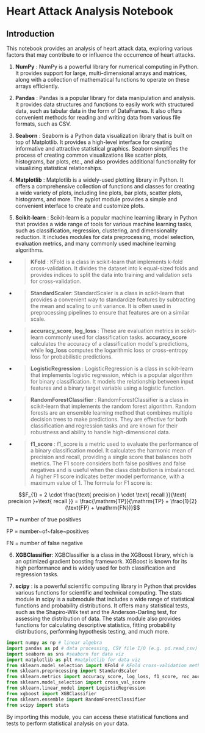 # Heart Attack Analysis Notebook

## Introduction

This notebook provides an analysis of heart attack data, exploring various factors that may contribute to or influence the occurrence of heart attacks. 
1. **NumPy** : NumPy is a powerful library for numerical computing in Python. It provides support for large, multi-dimensional arrays and matrices, along with a collection of mathematical functions to operate on these arrays efficiently.

2. **Pandas** : Pandas is a popular library for data manipulation and analysis. It provides data structures and functions to easily work with structured data, such as tabular data in the form of DataFrames. It also offers convenient methods for reading and writing data from various file formats, such as CSV.

3. **Seaborn** : Seaborn is a Python data visualization library that is built on top of Matplotlib. It provides a high-level interface for creating informative and attractive statistical graphics. Seaborn simplifies the process of creating common visualizations like scatter plots, histograms, bar plots, etc., and also provides additional functionality for visualizing statistical relationships.

4. **Matplotlib** : Matplotlib is a widely-used plotting library in Python. It offers a comprehensive collection of functions and classes for creating a wide variety of plots, including line plots, bar plots, scatter plots, histograms, and more. The pyplot module provides a simple and convenient interface to create and customize plots.

5. **Scikit-learn** : Scikit-learn is a popular machine learning library in Python that provides a wide range of tools for various machine learning tasks, such as classification, regression, clustering, and dimensionality reduction. It includes modules for data preprocessing, model selection, evaluation metrics, and many commonly used machine learning algorithms.

- > **KFold** : KFold is a class in scikit-learn that implements k-fold cross-validation. It divides the dataset into k equal-sized folds and provides indices to split the data into training and validation sets for cross-validation.

- > **StandardScaler**: StandardScaler is a class in scikit-learn that provides a convenient way to standardize features by subtracting the mean and scaling to unit variance. It is often used in preprocessing pipelines to ensure that features are on a similar scale.

- > **accuracy_score**, **log_loss** : These are evaluation metrics in scikit-learn commonly used for classification tasks. **accuracy_score** calculates the accuracy of a classification model's predictions, while **log_loss** computes the logarithmic loss or cross-entropy loss for probabilistic predictions.

- > **LogisticRegression** : LogisticRegression is a class in scikit-learn that implements logistic regression, which is a popular algorithm for binary classification. It models the relationship between input features and a binary target variable using a logistic function.

- > **RandomForestClassifier** : RandomForestClassifier is a class in scikit-learn that implements the random forest algorithm. Random forests are an ensemble learning method that combines multiple decision trees to make predictions. They are effective for both classification and regression tasks and are known for their robustness and ability to handle high-dimensional data.

- > **f1_score** : f1_score is a metric used to evaluate the performance of a binary classification model. It calculates the harmonic mean of precision and recall, providing a single score that balances both metrics. The F1 score considers both false positives and false negatives and is useful when the class distribution is imbalanced. A higher F1 score indicates better model performance, with a maximum value of 1. The formula for F1 score is:

$$F_{1} = 2 \cdot \frac{\text{ precision } \cdot \text{ recall }}{\text{ precision }+\text{ recall }} = \frac{\mathrm{TP}}{\mathrm{TP} + \frac{1}{2}(\text{FP} + \mathrm{FN})}$$

TP = number of true positives

FP = number~of~false~positives

FN = number of false negative

6. **XGBClassifier**: XGBClassifier is a class in the XGBoost library, which is an optimized gradient boosting framework. XGBoost is known for its high performance and is widely used for both classification and regression tasks.

7. **scipy** : is a powerful scientific computing library in Python that provides various functions for scientific and technical computing.
The stats module in scipy is a submodule that includes a wide range of statistical functions and probability distributions.
It offers many statistical tests, such as the Shapiro-Wilk test and the Anderson-Darling test, for assessing the distribution of data.
The stats module also provides functions for calculating descriptive statistics, fitting probability distributions, performing hypothesis testing, and much more.


```python
import numpy as np # linear algebra
import pandas as pd # data processing, CSV file I/O (e.g. pd.read_csv)
import seaborn as sns #seaborn for data viz
import matplotlib as plt #matplotlib for data viz 
from sklearn.model_selection import KFold # KFold cross-validation method 
from sklearn.preprocessing import StandardScaler
from sklearn.metrics import accuracy_score, log_loss, f1_score, roc_auc_score
from sklearn.model_selection import cross_val_score
from sklearn.linear_model import LogisticRegression
from xgboost import XGBClassifier 
from sklearn.ensemble import RandomForestClassifier
from scipy import stats

```
By importing this module, you can access these statistical functions and tests to perform statistical analysis on your data.
